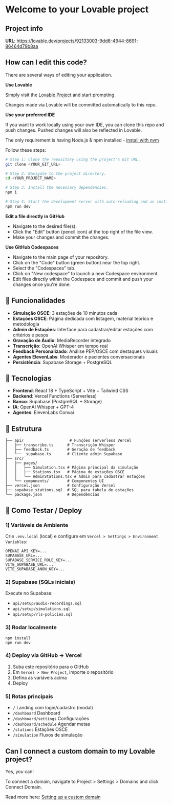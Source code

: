 # Welcome to your Lovable project

## Project info

**URL**: https://lovable.dev/projects/92133003-9dd6-4944-8691-86464d79b8aa

## How can I edit this code?

There are several ways of editing your application.

**Use Lovable**

Simply visit the [Lovable Project](https://lovable.dev/projects/92133003-9dd6-4944-8691-86464d79b8aa) and start prompting.

Changes made via Lovable will be committed automatically to this repo.

**Use your preferred IDE**

If you want to work locally using your own IDE, you can clone this repo and push changes. Pushed changes will also be reflected in Lovable.

The only requirement is having Node.js & npm installed - [install with nvm](https://github.com/nvm-sh/nvm#installing-and-updating)

Follow these steps:

```sh
# Step 1: Clone the repository using the project's Git URL.
git clone <YOUR_GIT_URL>

# Step 2: Navigate to the project directory.
cd <YOUR_PROJECT_NAME>

# Step 3: Install the necessary dependencies.
npm i

# Step 4: Start the development server with auto-reloading and an instant preview.
npm run dev
```

**Edit a file directly in GitHub**

- Navigate to the desired file(s).
- Click the "Edit" button (pencil icon) at the top right of the file view.
- Make your changes and commit the changes.

**Use GitHub Codespaces**

- Navigate to the main page of your repository.
- Click on the "Code" button (green button) near the top right.
- Select the "Codespaces" tab.
- Click on "New codespace" to launch a new Codespace environment.
- Edit files directly within the Codespace and commit and push your changes once you're done.

## 📱 Funcionalidades

- **Simulação OSCE**: 3 estações de 10 minutos cada
- **Estações OSCE**: Página dedicada com listagem, material teórico e metodologia
- **Admin de Estações**: Interface para cadastrar/editar estações com critérios e pesos
- **Gravação de Áudio**: MediaRecorder integrado
- **Transcrição**: OpenAI Whisper em tempo real
- **Feedback Personalizado**: Análise PEP/OSCE com destaques visuais
- **Agentes ElevenLabs**: Moderador e pacientes conversacionais
- **Persistência**: Supabase Storage + PostgreSQL

## 🔧 Tecnologias

- **Frontend**: React 18 + TypeScript + Vite + Tailwind CSS
- **Backend**: Vercel Functions (Serverless)
- **Banco**: Supabase (PostgreSQL + Storage)
- **IA**: OpenAI Whisper + GPT-4
- **Agentes**: ElevenLabs Convai

## 📁 Estrutura

```
├── api/                    # Funções serverless Vercel
│   ├── transcribe.ts      # Transcrição Whisper
│   ├── feedback.ts        # Geração de feedback
│   └── _supabase.ts       # Cliente admin Supabase
├── src/
│   ├── pages/
│   │   ├── Simulation.tsx # Página principal da simulação
│   │   ├── Stations.tsx   # Página de estações OSCE
│   │   └── AdminStations.tsx # Admin para cadastrar estações
│   └── components/        # Componentes UI
├── vercel.json            # Configuração Vercel
├── supabase_stations.sql  # SQL para tabela de estações
└── package.json           # Dependências
```

## 🎯 Como Testar / Deploy

### 1) Variáveis de Ambiente
Crie `.env.local` (local) e configure em `Vercel > Settings > Environment Variables`:

```
OPENAI_API_KEY=...
SUPABASE_URL=...
SUPABASE_SERVICE_ROLE_KEY=...
VITE_SUPABASE_URL=...
VITE_SUPABASE_ANON_KEY=...
```

### 2) Supabase (SQLs iniciais)
Execute no Supabase:
- `api/setup/audio-recordings.sql`
- `api/setup/simulations.sql`
- `api/setup/rls-policies.sql`

### 3) Rodar localmente
```
npm install
npm run dev
```

### 4) Deploy via GitHub → Vercel
1. Suba este repositório para o GitHub
2. Em `Vercel > New Project`, importe o repositório
3. Defina as variáveis acima
4. Deploy

### 5) Rotas principais
- `/` Landing com login/cadastro (modal)
- `/dashboard` Dashboard
- `/dashboard/settings` Configurações
- `/dashboard/schedule` Agendar metas
- `/stations` Estações OSCE
- `/simulation` Fluxos de simulação

## Can I connect a custom domain to my Lovable project?

Yes, you can!

To connect a domain, navigate to Project > Settings > Domains and click Connect Domain.

Read more here: [Setting up a custom domain](https://docs.lovable.dev/tips-tricks/custom-domain#step-by-step-guide)

